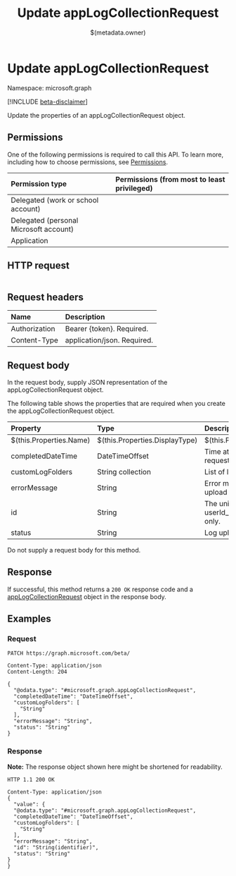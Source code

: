 ﻿---
title: "Update appLogCollectionRequest"
description: ""
localization_priority: Normal
author: "$(metadata.owner)"
ms.prod: "microsoft-identity-platform"
doc_type: "apiPageType"
---

# Update appLogCollectionRequest

Namespace: microsoft.graph

[!INCLUDE [beta-disclaimer](../../includes/beta-disclaimer.md)]

Update the properties of an appLogCollectionRequest object.

## Permissions

One of the following permissions is required to call this API. To learn more, including how to choose permissions, see [Permissions](/graph/permissions-reference).

| Permission type                        | Permissions (from most to least privileged) |
| :------------------------------------- | :------------------------------------------ |
| Delegated (work or school account)     |                                             |
| Delegated (personal Microsoft account) |                                             |
| Application                            |                                             |

## HTTP request

<!-- {
  "blockType": "ignored"
}
-->

```http

```

## Request headers

| Name          | Description                 |
| :------------ | :-------------------------- |
| Authorization | Bearer {token}. Required.   |
| Content-Type  | application/json. Required. |

## Request body

In the request body, supply JSON representation of the appLogCollectionRequest object.

The following table shows the properties that are required when you create the appLogCollectionRequest object.

| Property                | Type                           | Description                                                         |
| :---------------------- | :----------------------------- | :------------------------------------------------------------------ |
| $(this.Properties.Name) | $(this.Properties.DisplayType) | $(this.Properties.DisplayDescription)                               |
| completedDateTime       | DateTimeOffset                 | Time at which the upload log request reached a terminal state       |
| customLogFolders        | String collection              | List of log folders.                                                |
| errorMessage            | String                         | Error message if any during the upload process                      |
| id                      | String                         | The unique Identifier. This is userId_DeviceId_AppId id. Read-only. |
| status                  | String                         | Log upload status                                                   |

Do not supply a request body for this method.

## Response

If successful, this method returns a `200 OK` response code and a [appLogCollectionRequest](../resources/appLogCollectionRequest.md) object in the response body.

## Examples

### Request

<!-- {
  "blockType": "request",
  "name": "update_applogcollectionrequest"
}
-->

```http
PATCH https://graph.microsoft.com/beta/

Content-Type: application/json
Content-Length: 204

{
  "@odata.type": "#microsoft.graph.appLogCollectionRequest",
  "completedDateTime": "DateTimeOffset",
  "customLogFolders": [
    "String"
  ],
  "errorMessage": "String",
  "status": "String"
}

```

### Response

**Note:** The response object shown here might be shortened for readability.

<!-- {
  "blockType": "response",
  "truncated": true,
  "@odata.type": "microsoft.management.services.api.appLogCollectionRequest"
}
-->

```http
HTTP 1.1 200 OK

Content-Type: application/json
{
  "value": {
  "@odata.type": "#microsoft.graph.appLogCollectionRequest",
  "completedDateTime": "DateTimeOffset",
  "customLogFolders": [
    "String"
  ],
  "errorMessage": "String",
  "id": "String(identifier)",
  "status": "String"
}
}

```